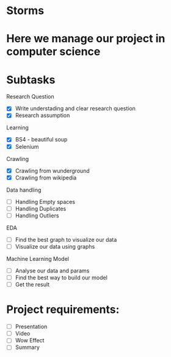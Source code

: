 # Storms

# Here we manage our project in computer science

# Subtasks 
Research Question <br>
- [X] Write understading and clear research question
- [X] Research assumption

Learning <br>
- [X] BS4 - beautiful soup
- [X] Selenium

Crawling <br>
- [X] Crawling from wunderground
- [X] Crawling from wikipedia

Data handling <br>
- [ ] Handling Empty spaces
- [ ] Handling Duplicates
- [ ] Handling Outliers

EDA  <br>
- [ ] Find the best graph to visualize our data
- [ ] Visualize our data using graphs

Machine Learning Model  <br>
- [ ] Analyse our data and params
- [ ] Find the best way to build our model
- [ ] Get the result

# Project requirements:
- [ ] Presentation
- [ ] Video
- [ ] Wow Effect
- [ ] Summary
